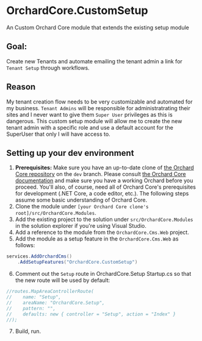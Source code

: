# OrchardCore.CustomSetup
An Custom Orchard Core module that extends the existing setup module


## Goal:
Create new Tenants and automate emailing the tenant admin a link for `Tenant Setup` through workflows.


## Reason
My tenant creation flow needs to be very customizable and automated for my business. `Tenant Admins` will be responsible for administratrating their sites and I never want to give them `Super User` privileges as this is dangerous. This custom setup module will allow me to create the new tenant admin with a specific role and use a default account for the SuperUser that only I will have access to.


## Setting up your dev environment
1. **Prerequisites:** Make sure you have an up-to-date clone of [the Orchard Core repository](https://github.com/OrchardCMS/OrchardCore) on the `dev` branch. Please consult [the Orchard Core documentation](https://orchardcore.readthedocs.io/en/latest/) and make sure you have a working Orchard before you proceed. You'll also, of course, need all of Orchard Core's prerequisites for development (.NET Core, a code editor, etc.). The following steps assume some basic understanding of Orchard Core.
2. Clone the module under `[your Orchard Core clone's root]/src/OrchardCore.Modules`.
3. Add the existing project to the solution under `src/OrchardCore.Modules` in the solution explorer if you're using Visual Studio.
4. Add a reference to the module from the `OrchardCore.Cms.Web` project.
5. Add the module as a setup feature in the `OrchardCore.Cms.Web` as follows:
```csharp
services.AddOrchardCms()
    .AddSetupFeatures("OrchardCore.CustomSetup")
```
6. Comment out the `Setup` route in OrchardCore.Setup Startup.cs so that the new route will be used by default: 
```csharp
//routes.MapAreaControllerRoute(
//    name: "Setup",
//    areaName: "OrchardCore.Setup",
//    pattern: "",
//    defaults: new { controller = "Setup", action = "Index" }
//);
```
7. Build, run.